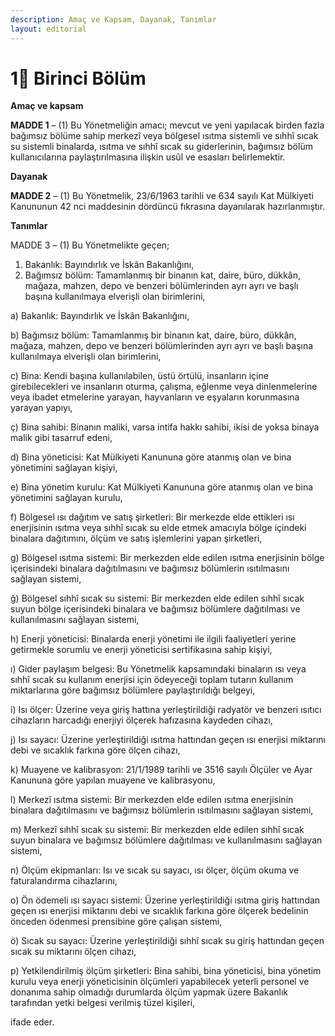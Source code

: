 ```yaml
---
description: Amaç ve Kapsam, Dayanak, Tanımlar
layout: editorial
---
```


# 1⃣ Birinci Bölüm

**Amaç ve kapsam**

**MADDE 1** – (1) Bu Yönetmeliğin amacı; mevcut ve yeni yapılacak birden fazla bağımsız bölüme sahip merkezî veya bölgesel ısıtma sistemli ve sıhhî sıcak su sistemli binalarda, ısıtma ve sıhhî sıcak su giderlerinin, bağımsız bölüm kullanıcılarına paylaştırılmasına ilişkin usûl ve esasları belirlemektir.

**Dayanak**

**MADDE 2** – (1)  Bu Yönetmelik, 23/6/1963 tarihli ve 634 sayılı Kat Mülkiyeti Kanununun 42 nci maddesinin dördüncü fıkrasına  dayanılarak hazırlanmıştır.

**Tanımlar**

MADDE 3 – (1) Bu Yönetmelikte geçen;

1. Bakanlık: Bayındırlık ve İskân Bakanlığını,
2. Bağımsız bölüm: Tamamlanmış bir binanın kat, daire,  büro, dükkân, mağaza, mahzen, depo ve benzeri bölümlerinden ayrı ayrı ve başlı başına kullanılmaya elverişli olan birimlerini,

a) Bakanlık: Bayındırlık ve İskân Bakanlığını,

&#x20;            b) Bağımsız bölüm: Tamamlanmış bir binanın kat, daire,  büro, dükkân, mağaza, mahzen, depo ve benzeri bölümlerinden ayrı ayrı ve başlı başına kullanılmaya elverişli olan birimlerini,

&#x20;            c) Bina: Kendi başına kullanılabilen, üstü örtülü, insanların içine girebilecekleri ve insanların oturma, çalışma, eğlenme veya dinlenmelerine veya ibadet etmelerine yarayan, hayvanların ve eşyaların korunmasına yarayan yapıyı,

&#x20;            ç) Bina sahibi: Binanın maliki, varsa intifa hakkı sahibi, ikisi de yoksa binaya malik gibi tasarruf edeni,

&#x20;            d) Bina yöneticisi: Kat Mülkiyeti Kanununa göre atanmış olan ve bina yönetimini sağlayan kişiyi,

&#x20;            e) Bina yönetim kurulu: Kat Mülkiyeti Kanununa göre atanmış olan ve bina yönetimini sağlayan kurulu,

&#x20;            f) Bölgesel ısı dağıtım ve satış şirketleri: Bir merkezde elde ettikleri ısı enerjisinin ısıtma veya sıhhî sıcak su elde etmek amacıyla bölge içindeki binalara dağıtımını, ölçüm ve satış işlemlerini yapan şirketleri,

&#x20;            g) Bölgesel ısıtma sistemi: Bir merkezden elde edilen ısıtma enerjisinin bölge içerisindeki binalara dağıtılmasını ve bağımsız bölümlerin ısıtılmasını sağlayan sistemi,

&#x20;            ğ) Bölgesel sıhhî sıcak su sistemi: Bir merkezden elde edilen sıhhî sıcak suyun bölge içerisindeki binalara ve bağımsız bölümlere dağıtılması ve kullanılmasını sağlayan sistemi,

&#x20;            h) Enerji yöneticisi: Binalarda enerji yönetimi ile ilgili faaliyetleri yerine getirmekle sorumlu ve enerji yöneticisi sertifikasına sahip kişiyi,

&#x20;            ı) Gider paylaşım belgesi: Bu Yönetmelik kapsamındaki binaların ısı veya sıhhî sıcak su kullanım enerjisi için ödeyeceği toplam tutarın kullanım miktarlarına göre bağımsız bölümlere paylaştırıldığı belgeyi,

&#x20;            i) Isı ölçer: Üzerine veya giriş hattına yerleştirildiği radyatör ve benzeri ısıtıcı cihazların harcadığı enerjiyi ölçerek hafızasına kaydeden cihazı,

&#x20;            j) Isı sayacı: Üzerine yerleştirildiği ısıtma hattından geçen ısı enerjisi miktarını debi ve sıcaklık farkına göre ölçen cihazı,

&#x20;            k) Muayene ve kalibrasyon: 21/1/1989 tarihli ve 3516 sayılı Ölçüler ve Ayar Kanununa göre yapılan muayene ve kalibrasyonu,

&#x20;            l) Merkezî ısıtma sistemi: Bir merkezden elde edilen ısıtma enerjisinin binalara dağıtılmasını ve bağımsız bölümlerin ısıtılmasını sağlayan sistemi,

&#x20;            m) Merkezî sıhhî sıcak su sistemi: Bir merkezden elde edilen sıhhî sıcak suyun binalara ve bağımsız bölümlere dağıtılması ve kullanılmasını sağlayan sistemi,

&#x20;            n) Ölçüm ekipmanları: Isı ve sıcak su sayacı, ısı ölçer, ölçüm okuma ve faturalandırma cihazlarını,

&#x20;            o) Ön ödemeli ısı sayacı sistemi: Üzerine yerleştirildiği ısıtma giriş hattından geçen ısı enerjisi miktarını debi ve sıcaklık farkına göre ölçerek bedelinin önceden ödenmesi prensibine göre çalışan sistemi,

&#x20;            ö) Sıcak su sayacı: Üzerine yerleştirildiği sıhhî sıcak su giriş hattından geçen sıcak su miktarını ölçen cihazı,

&#x20;            p) Yetkilendirilmiş ölçüm şirketleri: Bina sahibi, bina yöneticisi, bina yönetim kurulu veya enerji yöneticisinin ölçümleri yapabilecek yeterli personel ve donanıma sahip olmadığı durumlarda ölçüm yapmak üzere Bakanlık tarafından yetki belgesi verilmiş tüzel kişileri,

&#x20;            ifade eder.

